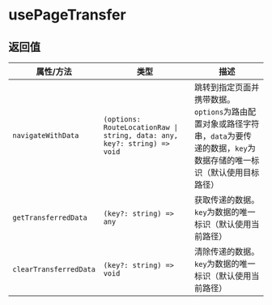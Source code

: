 # usePageTransfer

## 返回值

| 属性/方法 | 类型 | 描述 |
|-----------|------|------|
| `navigateWithData` | `(options: RouteLocationRaw \| string, data: any, key?: string) => void` | 跳转到指定页面并携带数据。`options`为路由配置对象或路径字符串，`data`为要传递的数据，`key`为数据存储的唯一标识（默认使用目标路径） |
| `getTransferredData` | `(key?: string) => any` | 获取传递的数据。`key`为数据的唯一标识（默认使用当前路径） |
| `clearTransferredData` | `(key?: string) => void` | 清除传递的数据。`key`为数据的唯一标识（默认使用当前路径） |
